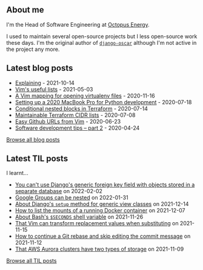 ## About me
I'm the Head of Software Engineering at [Octopus Energy](https://octopus.energy/).

I used to maintain several open-source projects but I less open-source work these days. I'm the original author of [`django-oscar`](https://github.com/django-oscar/django-oscar) although I'm not active in the project any more. 
## Latest blog posts
- [Explaining](https://codeinthehole.com/tips/explaining/) - 2021-10-14
- [Vim's useful lists](https://codeinthehole.com/tips/vim-lists/) - 2021-05-03
- [A Vim mapping for opening virtualenv files](https://codeinthehole.com/tips/a-vim-mapping-for-opening-virtualenv-files/) - 2020-11-16
- [Setting up a 2020 MacBook Pro for Python development](https://codeinthehole.com/guides/settings-up-a-2020-macbook-for-python-development/) - 2020-07-18
- [Conditional nested blocks in Terraform](https://codeinthehole.com/tips/conditional-nested-blocks-in-terraform/) - 2020-07-14
- [Maintainable Terraform CIDR lists](https://codeinthehole.com/tips/terraform-cidrs/) - 2020-07-08
- [Easy Github URLs from Vim](https://codeinthehole.com/tips/easy-github-urls-from-vim/) - 2020-06-23
- [Software development tips – part 2](https://codeinthehole.com/tips/software-development-tips-part2/) - 2020-04-24

[Browse all blog posts](https://codeinthehole.com/writing/)
## Latest TIL posts
I learnt...
- [You can't use Django's generic foreign key field with objects stored in a separate database](https://til.codeinthehole.com/posts/you-cant-use-djangos-generic-foreign-key-field-with-objects-stored-in-a-separate-database/) on 2022-02-02
- [Google Groups can be nested](https://til.codeinthehole.com/posts/google-groups-can-be-nested/) on 2022-01-31
- [About Django's `setup` method for generic view classes](https://til.codeinthehole.com/posts/about-djangos-setup-method-for-generic-view-classes/) on 2021-12-14
- [How to list the mounts of a running Docker container](https://til.codeinthehole.com/posts/how-to-list-the-mounts-of-a-running-docker-container/) on 2021-12-07
- [About Bash's `$SECONDS` shell variable](https://til.codeinthehole.com/posts/about-bashs-seconds-shell-variable/) on 2021-11-26
- [That Vim can transform replacement values when substituting](https://til.codeinthehole.com/posts/that-vim-can-transform-replacement-values-when-substituting/) on 2021-11-15
- [How to continue a Git rebase and skip editing the commit message](https://til.codeinthehole.com/posts/how-to-continue-a-git-rebase-and-skip-editing-the-commit-message/) on 2021-11-12
- [That AWS Aurora clusters have two types of storage](https://til.codeinthehole.com/posts/that-aws-aurora-clusters-have-two-types-of-storage/) on 2021-11-09

[Browse all TIL posts](https://til.codeinthehole.com)
